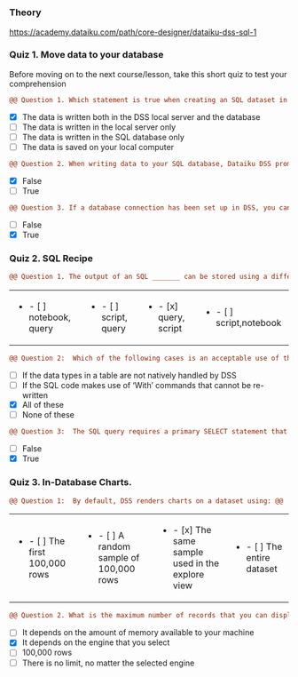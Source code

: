 # 
### Theory
https://academy.dataiku.com/path/core-designer/dataiku-dss-sql-1
### Quiz 1. Move data to your database
Before moving on to the next course/lesson, take this short quiz to test your comprehension

```diff
@@ Question 1. Which statement is true when creating an SQL dataset in DSS? @@
``` 

- [x] The data is written both in the DSS local server and the database 
- [ ] The data is written in the local server only
- [ ] The data is written in the SQL database only
- [ ] The data is saved on your local computer
              
```diff 
@@ Question 2. When writing data to your SQL database, Dataiku DSS prompts you to write a “CREATE TABLE” query? @@
```
- [x] False 
- [ ] True 

```diff  
@@ Question 3. If a database connection has been set up in DSS, you can import data into DSS directly from the database without having to sync or prepare tables? @@
```
- [ ] False
- [x] True
             
### Quiz 2. SQL Recipe
```diff
@@ Question 1. The output of an SQL _______ can be stored using a different database connection than the input, but the output of an SQL _______ must be stored in the same database as the input. @@
``` 

| | | | |
|-|-|-|-|
|<ul><li> - [ ] notebook, query </li> | <ul><li> - [ ] script, query </li> |  <ul><li> - [x] query, script </li> |  <ul><li> - [ ] script,notebook </li> |

```diff  
@@ Question 2:  Which of the following cases is an acceptable use of the SQL Script? @@
```
- [ ] If the data types in a table are not natively handled by DSS
- [ ] If the SQL code makes use of ‘With’ commands that cannot be re-written
- [x] All of these
- [ ] None of these
  
```diff  
@@ Question 3:  The SQL query requires a primary SELECT statement that DSS can use to write the final INSERT INTO a table. @@
```
- [ ] False 
- [x] True 
  
### Quiz 3. In-Database Charts.
```diff  
@@ Question 1:  By default, DSS renders charts on a dataset using: @@
```
| | | | |
|-|-|-|-|
|<ul><li> - [ ] The first 100,000 rows </li> | <ul><li> - [ ] A random sample of 100,000 rows </li> |  <ul><li> - [x] The same sample used in the explore view </li> |  <ul><li> - [ ] The entire dataset </li> |
  
``` diff
@@ Question 2. What is the maximum number of records that you can display in a chart? @@
```
- [ ] It depends on the amount of memory available to your machine
- [x] It depends on the engine that you select
- [ ] 100,000 rows
- [ ] There is no limit, no matter the selected engine
